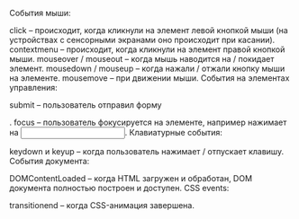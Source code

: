 События мыши:

click – происходит, когда кликнули на элемент левой кнопкой мыши (на устройствах с сенсорными экранами оно происходит при касании).
contextmenu – происходит, когда кликнули на элемент правой кнопкой мыши.
mouseover / mouseout – когда мышь наводится на / покидает элемент.
mousedown / mouseup – когда нажали / отжали кнопку мыши на элементе.
mousemove – при движении мыши.
События на элементах управления:

submit – пользователь отправил форму <form>.
focus – пользователь фокусируется на элементе, например нажимает на <input>.
Клавиатурные события:

keydown и keyup – когда пользователь нажимает / отпускает клавишу.
События документа:

DOMContentLoaded – когда HTML загружен и обработан, DOM документа полностью построен и доступен.
CSS events:

transitionend – когда CSS-анимация завершена.
